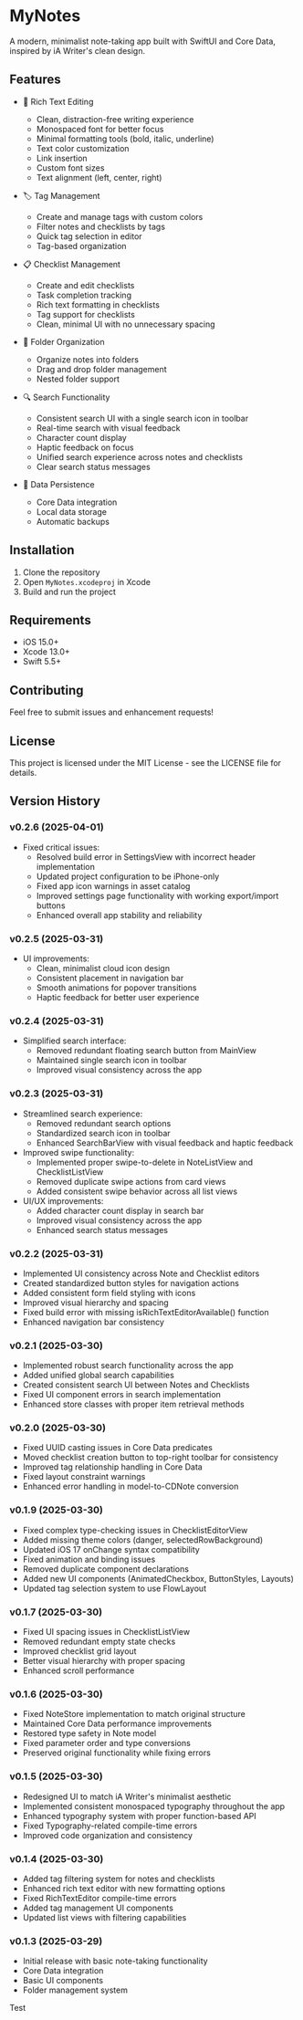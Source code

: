 # MyNotes

A modern, minimalist note-taking app built with SwiftUI and Core Data, inspired by iA Writer's clean design.

## Features

- 📝 Rich Text Editing
  - Clean, distraction-free writing experience
  - Monospaced font for better focus
  - Minimal formatting tools (bold, italic, underline)
  - Text color customization
  - Link insertion
  - Custom font sizes
  - Text alignment (left, center, right)

- 🏷️ Tag Management
  - Create and manage tags with custom colors
  - Filter notes and checklists by tags
  - Quick tag selection in editor
  - Tag-based organization

- 📋 Checklist Management
  - Create and edit checklists
  - Task completion tracking
  - Rich text formatting in checklists
  - Tag support for checklists
  - Clean, minimal UI with no unnecessary spacing

- 📁 Folder Organization
  - Organize notes into folders
  - Drag and drop folder management
  - Nested folder support

- 🔍 Search Functionality
  - Consistent search UI with a single search icon in toolbar
  - Real-time search with visual feedback
  - Character count display
  - Haptic feedback on focus
  - Unified search experience across notes and checklists
  - Clear search status messages

- 💾 Data Persistence
  - Core Data integration
  - Local data storage
  - Automatic backups

## Installation

1. Clone the repository
2. Open `MyNotes.xcodeproj` in Xcode
3. Build and run the project

## Requirements

- iOS 15.0+
- Xcode 13.0+
- Swift 5.5+

## Contributing

Feel free to submit issues and enhancement requests!

## License

This project is licensed under the MIT License - see the LICENSE file for details.

## Version History

### v0.2.6 (2025-04-01)
- Fixed critical issues:
  - Resolved build error in SettingsView with incorrect header implementation
  - Updated project configuration to be iPhone-only
  - Fixed app icon warnings in asset catalog
  - Improved settings page functionality with working export/import buttons
  - Enhanced overall app stability and reliability

### v0.2.5 (2025-03-31)
- UI improvements:
  - Clean, minimalist cloud icon design
  - Consistent placement in navigation bar
  - Smooth animations for popover transitions
  - Haptic feedback for better user experience

### v0.2.4 (2025-03-31)
- Simplified search interface:
  - Removed redundant floating search button from MainView
  - Maintained single search icon in toolbar
  - Improved visual consistency across the app

### v0.2.3 (2025-03-31)
- Streamlined search experience:
  - Removed redundant search options
  - Standardized search icon in toolbar
  - Enhanced SearchBarView with visual feedback and haptic feedback
- Improved swipe functionality:
  - Implemented proper swipe-to-delete in NoteListView and ChecklistListView
  - Removed duplicate swipe actions from card views
  - Added consistent swipe behavior across all list views
- UI/UX improvements:
  - Added character count display in search bar
  - Improved visual consistency across the app
  - Enhanced search status messages

### v0.2.2 (2025-03-31)
- Implemented UI consistency across Note and Checklist editors
- Created standardized button styles for navigation actions
- Added consistent form field styling with icons
- Improved visual hierarchy and spacing
- Fixed build error with missing isRichTextEditorAvailable() function
- Enhanced navigation bar consistency

### v0.2.1 (2025-03-30)
- Implemented robust search functionality across the app
- Added unified global search capabilities
- Created consistent search UI between Notes and Checklists
- Fixed UI component errors in search implementation
- Enhanced store classes with proper item retrieval methods

### v0.2.0 (2025-03-30)
- Fixed UUID casting issues in Core Data predicates
- Moved checklist creation button to top-right toolbar for consistency
- Improved tag relationship handling in Core Data
- Fixed layout constraint warnings
- Enhanced error handling in model-to-CDNote conversion

### v0.1.9 (2025-03-30)
- Fixed complex type-checking issues in ChecklistEditorView
- Added missing theme colors (danger, selectedRowBackground)
- Updated iOS 17 onChange syntax compatibility
- Fixed animation and binding issues
- Removed duplicate component declarations
- Added new UI components (AnimatedCheckbox, ButtonStyles, Layouts)
- Updated tag selection system to use FlowLayout

### v0.1.7 (2025-03-30)
- Fixed UI spacing issues in ChecklistListView
- Removed redundant empty state checks
- Improved checklist grid layout
- Better visual hierarchy with proper spacing
- Enhanced scroll performance

### v0.1.6 (2025-03-30)
- Fixed NoteStore implementation to match original structure
- Maintained Core Data performance improvements
- Restored type safety in Note model
- Fixed parameter order and type conversions
- Preserved original functionality while fixing errors

### v0.1.5 (2025-03-30)
- Redesigned UI to match iA Writer's minimalist aesthetic
- Implemented consistent monospaced typography throughout the app
- Enhanced typography system with proper function-based API
- Fixed Typography-related compile-time errors
- Improved code organization and consistency

### v0.1.4 (2025-03-30)
- Added tag filtering system for notes and checklists
- Enhanced rich text editor with new formatting options
- Fixed RichTextEditor compile-time errors
- Added tag management UI components
- Updated list views with filtering capabilities

### v0.1.3 (2025-03-29)
- Initial release with basic note-taking functionality
- Core Data integration
- Basic UI components
- Folder management system

Test
